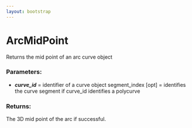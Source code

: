 ```yaml
---
layout: bootstrap
---
```


# ArcMidPoint

Returns the mid point of an arc curve object
          

### Parameters:

- ***curve_id*** = identifier of a curve object
segment_index [opt] = identifies the curve segment if
curve_id identifies a polycurve
        

### Returns:


The 3D mid point of the arc if successful.
        


